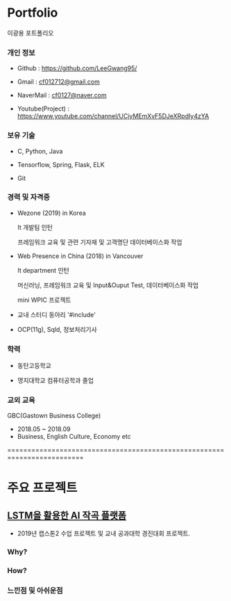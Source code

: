 # Portfolio
이광용 포트폴리오

<h3>개인 정보</h3>

- Github : https://github.com/LeeGwang95/

- Gmail : cf012712@gmail.com

- NaverMail : cf0127@naver.com

- Youtube(Project) : https://www.youtube.com/channel/UCjyMEmXvF5DJeXRpdIy4zYA

<h3>보유 기술</h3>

- C, Python, Java

- Tensorflow, Spring, Flask, ELK

- Git

<h3>경력 및 자격증</h3>

- Wezone (2019) in Korea

  It 개발팀 인턴
  
  프레임워크 교육 및 관련 기자재 및 고객명단 데이터베이스화 작업
  
- Web Presence in China (2018)  in Vancouver

  It department 인턴
  
  머신러닝, 프레임워크 교육 및 Input&Ouput Test, 데이터베이스화 작업
  
  mini WPIC 프로젝트
  
- 교내 스터디 동아리 '#include'

- OCP(11g), Sqld, 정보처리기사
  
<h3>학력</h3>

- 동탄고등학교

- 명지대학교 컴퓨터공학과 졸업

  
<h3>교외 교육</h3>

GBC(Gastown Business College)
- 2018.05 ~ 2018.09
- Business, English Culture, Economy etc  

=========================================================================

# 주요 프로젝트

<h2><a href = "https://github.com/LeeGwang95/AIRoomMusic"> LSTM을 활용한 AI 작곡 플랫폼 </a></h2>

- 2019년 캡스톤2 수업 프로젝트 및 교내 공과대학 경진대회 프로젝트. 

<h3> Why? </h3>

<h3> How? </h3>

<h3> 느낀점 및 아쉬운점 </h3>

